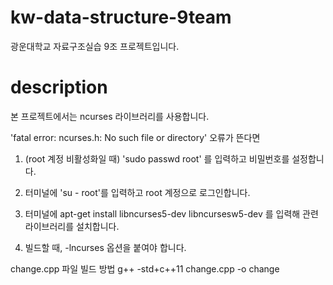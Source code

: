 # kw-data-structure-9team
광운대학교 자료구조실습 9조 프로젝트입니다.

# description
본 프로젝트에서는 ncurses 라이브러리를 사용합니다.

'fatal error: ncurses.h: No such file or directory' 오류가 뜬다면

1. (root 계정 비활성화일 때) 'sudo passwd root' 를 입력하고 비밀번호를 설정합니다.

2. 터미널에 'su - root'를 입력하고 root 계정으로 로그인합니다. 

3. 터미널에 apt-get install libncurses5-dev libncursesw5-dev 를 입력해 관련 라이브러리를 설치합니다.

4. 빌드할 때, -lncurses 옵션을 붙여야 합니다.

change.cpp 파일 빌드 방법
g++ -std+c++11 change.cpp -o change
